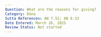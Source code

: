 ```yaml
---
Question: What are the reasons for giving?
Category: Dāna
Sutta References: AN 7.52; AN 8.33
Date Entered: March 26, 2025
Review Status: Not started
---
```

